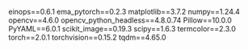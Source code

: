 einops==0.6.1
ema_pytorch==0.2.3
matplotlib==3.7.2
numpy==1.24.4
opencv==4.6.0
opencv_python_headless==4.8.0.74
Pillow==10.0.0
PyYAML==6.0.1
scikit_image==0.19.3
scipy==1.6.3
termcolor==2.3.0
torch==2.0.1
torchvision==0.15.2
tqdm==4.65.0

